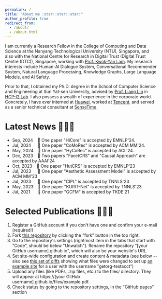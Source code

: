 ```yaml
---
permalink: /
title: "About me :star::star::star:"
author_profile: true
redirect_from: 
  - /about/
  - /about.html
---
```


I am currently a Research Fellow in the College of Computing and Data Science at the Nanyang Technological University (NTU), Singapore, and also with the National Centre for Research in Digital Trust (Digital Trust Centre (DTC)), Singapore, working with [Prof. Kwok-Yan Lam](https://personal.ntu.edu.sg/kwokyan.lam/). My research interests include Human-AI Dialogue System, Conversational Recommender System, Natural Language Processing, Knowledge Graphs, Large Language Models, and AI Safety.

Prior to that, I obtained my Ph.D. degree in the School of Computer Science and Engineering at Sun Yat-sen University, advised by [Prof. Liang Lin](http://www.linliang.net/) in [HCP-I2 Lab](https://www.sysu-hcp.net/home/). I also possess a wealth of experience in the corporate world. Concretely, I have ever interned at [Huawei](https://www.huawei.com/cn/?ic_medium=direct&ic_source=surlent), worked at [Tencent](https://www.tencent.com/en-us/), and served as a senior technical consultant at [SenseTime](https://www.sensetime.com/en).


Latest News :rocket::rocket::rocket:
======
* Sep, 2024 &ensp; :sunflower: One paper "HiCore" is accepted by EMNLP'24.
* Jul, 2024 &emsp; :sunflower: One paper "CoMoRec" is accepted by ACM MM'24. 
* May, 2024 &ensp; :sunflower: One paper "HyCoRec" is accepted by ACL'24.
* Dec, 2023 &ensp; :sunflower: Two papers "FacetCRS" and "Causal Approach" are accepted by AAAI'24
* Oct, 2023 &ensp; :sunflower: One paper "HutCRS" is accepted by EMNLP'23
* Jul, 2023 &emsp; :sunflower: One paper "Aesthetic Assessment Model" is accepted by ACM MM'23
* Jul, 2023 &emsp; :sunflower: One paper "CIPL" is accepted by TNNLS'23
* May, 2023 &ensp; :sunflower: One paper "KURIT-Net" is accepted by TNNLS'23
* Jul, 2021 &ensp; &ensp; :sunflower: One paper "GCFM" is accepted by TKDE'21


Selected Publications :rocket::rocket::rocket:
======
1. Register a GitHub account if you don't have one and confirm your e-mail (required!)
1. Fork [this repository](https://github.com/academicpages/academicpages.github.io) by clicking the "fork" button in the top right. 
1. Go to the repository's settings (rightmost item in the tabs that start with "Code", should be below "Unwatch"). Rename the repository "[your GitHub username].github.io", which will also be your website's URL.
1. Set site-wide configuration and create content & metadata (see below -- also see [this set of diffs](http://archive.is/3TPas) showing what files were changed to set up [an example site](https://getorg-testacct.github.io) for a user with the username "getorg-testacct")
1. Upload any files (like PDFs, .zip files, etc.) to the files/ directory. They will appear at https://[your GitHub username].github.io/files/example.pdf.  
1. Check status by going to the repository settings, in the "GitHub pages" section
